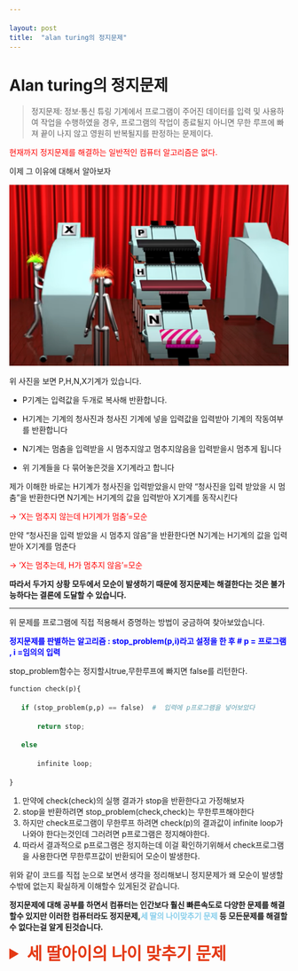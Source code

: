 ```yaml
---

layout: post
title:  "alan turing의 정지문제"
---
```


# **Alan turing의 정지문제**

> 정지문제: 정보·통신 튜링 기계에서 프로그램이 주어진 데이터를 입력 및 사용하여 작업을 수행하였을 경우, 프로그램의 작업이 종료될지 아니면 무한 루프에 빠져 끝이 나지 않고 영원히 반복될지를 판정하는 문제이다.

<span style="color:red">현재까지 정지문제를 해결하는 일반적인 컴퓨터 알고리즘은 없다.</span>

이제 그 이유에 대해서 알아보자




![KakaoTalk_20211005_175652961](../images/2021-10-05-first/KakaoTalk_20211005_175652961-16334259723731.png)

위 사진을 보면 P,H,N,X기계가 있습니다.

- P기계는 입력값을 두개로 복사해 반환합니다.

- H기계는 기계의 청사진과 청사진 기계에 넣을 입력값을 입력받아 기계의 작동여부를 반환합니다

- N기계는 멈춤을 입력받을 시 멈추지않고 멈추지않음을 입력받을시 멈추게 됩니다

- 위 기계들을 다 묶어놓은것을 X기계라고 합니다


제가 이해한 바로는 H기계가 청사진을 입력받았을시 만약 “청사진을 입력 받았을 시 멈춤”을 반환한다면 N기계는 H기계의 값을 입력받아 X기계를 동작시킨다  

<span style="color:red">->  ‘X는 멈추지 않는데 H기계가 멈춤’=모순</span>

만약 “청사진을 입력 받았을 시 멈추지 않음”을 반환한다면 N기계는 H기계의 값을 입력받아 X기계를 멈춘다

<span style="color:red">->  ‘X는 멈추는데, H가 멈추지 않음’=모순</span>

 

**따라서 두가지 상황 모두에서 모순이 발생하기 때문에 정지문제는 해결한다는 것은 불가능하다는 결론에 도달할 수 있습니다.**



---------

 

위 문제를 프로그램에 직접 적용해서 증명하는 방법이 궁금하여 찾아보았습니다.

**<span style="color:blue">정지문제를 판별하는 알고리즘 : stop_problem(p,i)라고 설정을 한 후     # p = 프로그램 , i =임의의 입력</span>**

stop_problem함수는 정지할시true,무한루프에 빠지면 false를 리턴한다.

```python
function check(p){

​	if (stop_problem(p,p) == false)  #  입력에 p프로그램을 넣어보았다

​		return stop;

​	else

​		infinite loop;

}
```





1. 만약에 check(check)의 실행 결과가 stop을 반환한다고 가정해보자
2. stop을 반환하려면 stop_problem(check,check)는 무한루프해야한다
3. 하지만 check프로그램이 무한루프 하려면 check(p)의 결과값이 infinite loop가 나와야 한다는것인데 그러려면 p프로그램은 정지해야한다. 
4. 따라서 결과적으로 p프로그램은 정지하는데 이걸 확인하기위해서 check프로그램을 사용한다면 무한루프값이 반환되어 모순이 발생한다.



위와 같이 코드를 직접 눈으로 보면서 생각을 정리해보니 정지문제가 왜 모순이 발생할 수밖에 없는지 확실하게 이해할수 있게된것 같습니다.

**정지문제에 대해 공부를 하면서 컴퓨터는 인간보다 훨신 빠른속도로 다양한 문제를 해결할수 있지만 이러한 컴퓨터라도 정지문제,<span style="color:skyblue">세 딸의 나이맞추기 문제</span> 등 모든문제를 해결할 수 없다는걸 알게 된것습니다.**
<details>
    <summary style="font-Weight : bold; font-size : 30px; color :#E43914;">세 딸아이의 나이 맞추기 문제</summary>
    <div>
      한 사람이 세 딸이 있는 사람에게<br/>
      딸들의 나이를 물었다.<br/>
      그러자 그 아버지는 대답하길<br/>
      "세 아이 나이를 곱하면 36이 되지요"라고.<br/>
      이에 그 사람은<br/>
      "그것만으론 알 수 없겠는데요"라고 말하자<br/>
      아버지는 다시 말하길<br/>
      "세 아이 나이를 더하면 현관에 번지수(13)와 같지요"<br/>
      "그래도 모르겠는데요"라고 그가 말하자<br/>
      그 아버지는 "맏이는 금발이지요"라고 말했다.<br/>
      그러자, 그는<br/>
      이제 알겠네요, 따님들이 각각 몇 살인지"<br/>
      그는 어떻게 푼 것일까?<br/>
      </div>
  </details>





    









